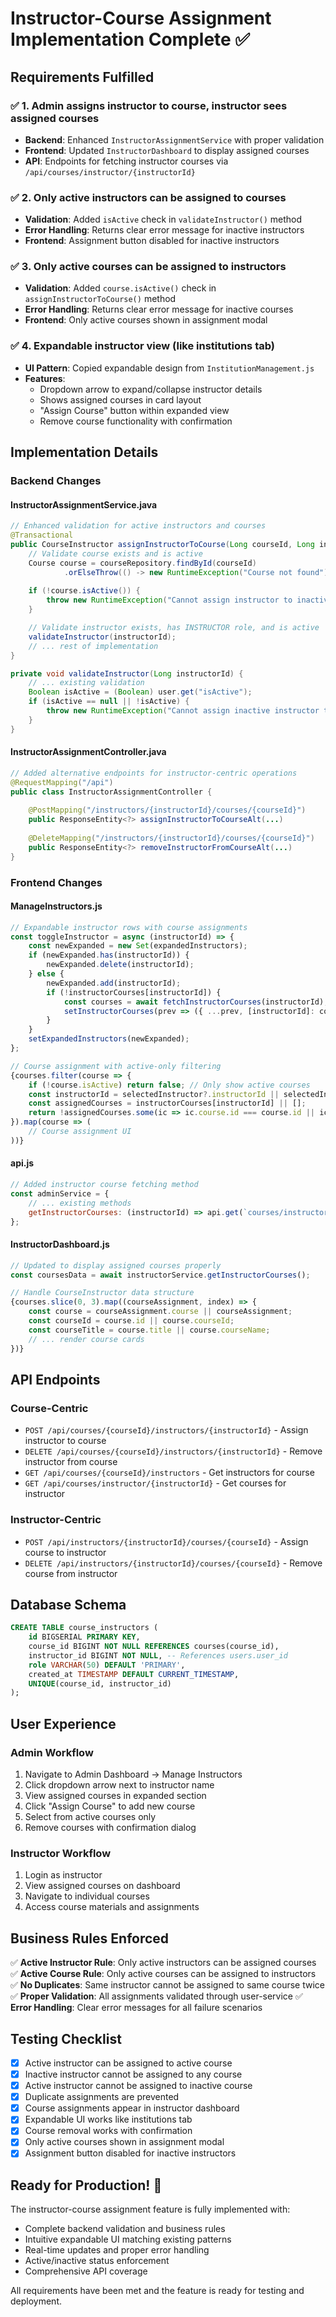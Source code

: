 # Instructor-Course Assignment Implementation Complete ✅

## Requirements Fulfilled

### ✅ 1. Admin assigns instructor to course, instructor sees assigned courses
- **Backend**: Enhanced `InstructorAssignmentService` with proper validation
- **Frontend**: Updated `InstructorDashboard` to display assigned courses
- **API**: Endpoints for fetching instructor courses via `/api/courses/instructor/{instructorId}`

### ✅ 2. Only active instructors can be assigned to courses
- **Validation**: Added `isActive` check in `validateInstructor()` method
- **Error Handling**: Returns clear error message for inactive instructors
- **Frontend**: Assignment button disabled for inactive instructors

### ✅ 3. Only active courses can be assigned to instructors
- **Validation**: Added `course.isActive()` check in `assignInstructorToCourse()` method
- **Error Handling**: Returns clear error message for inactive courses
- **Frontend**: Only active courses shown in assignment modal

### ✅ 4. Expandable instructor view (like institutions tab)
- **UI Pattern**: Copied expandable design from `InstitutionManagement.js`
- **Features**: 
  - Dropdown arrow to expand/collapse instructor details
  - Shows assigned courses in card layout
  - "Assign Course" button within expanded view
  - Remove course functionality with confirmation

## Implementation Details

### Backend Changes

#### InstructorAssignmentService.java
```java
// Enhanced validation for active instructors and courses
@Transactional
public CourseInstructor assignInstructorToCourse(Long courseId, Long instructorId, InstructorRole role) {
    // Validate course exists and is active
    Course course = courseRepository.findById(courseId)
            .orElseThrow(() -> new RuntimeException("Course not found"));
    
    if (!course.isActive()) {
        throw new RuntimeException("Cannot assign instructor to inactive course");
    }

    // Validate instructor exists, has INSTRUCTOR role, and is active
    validateInstructor(instructorId);
    // ... rest of implementation
}

private void validateInstructor(Long instructorId) {
    // ... existing validation
    Boolean isActive = (Boolean) user.get("isActive");
    if (isActive == null || !isActive) {
        throw new RuntimeException("Cannot assign inactive instructor to course");
    }
}
```

#### InstructorAssignmentController.java
```java
// Added alternative endpoints for instructor-centric operations
@RequestMapping("/api")
public class InstructorAssignmentController {
    
    @PostMapping("/instructors/{instructorId}/courses/{courseId}")
    public ResponseEntity<?> assignInstructorToCourseAlt(...)
    
    @DeleteMapping("/instructors/{instructorId}/courses/{courseId}")
    public ResponseEntity<?> removeInstructorFromCourseAlt(...)
}
```

### Frontend Changes

#### ManageInstructors.js
```javascript
// Expandable instructor rows with course assignments
const toggleInstructor = async (instructorId) => {
    const newExpanded = new Set(expandedInstructors);
    if (newExpanded.has(instructorId)) {
        newExpanded.delete(instructorId);
    } else {
        newExpanded.add(instructorId);
        if (!instructorCourses[instructorId]) {
            const courses = await fetchInstructorCourses(instructorId);
            setInstructorCourses(prev => ({ ...prev, [instructorId]: courses }));
        }
    }
    setExpandedInstructors(newExpanded);
};

// Course assignment with active-only filtering
{courses.filter(course => {
    if (!course.isActive) return false; // Only show active courses
    const instructorId = selectedInstructor?.instructorId || selectedInstructor?.user?.userId;
    const assignedCourses = instructorCourses[instructorId] || [];
    return !assignedCourses.some(ic => ic.course.id === course.id || ic.course.courseId === course.courseId);
}).map(course => (
    // Course assignment UI
))}
```

#### api.js
```javascript
// Added instructor course fetching method
const adminService = {
    // ... existing methods
    getInstructorCourses: (instructorId) => api.get(`courses/instructor/${instructorId}`)
};
```

#### InstructorDashboard.js
```javascript
// Updated to display assigned courses properly
const coursesData = await instructorService.getInstructorCourses();

// Handle CourseInstructor data structure
{courses.slice(0, 3).map((courseAssignment, index) => {
    const course = courseAssignment.course || courseAssignment;
    const courseId = course.id || course.courseId;
    const courseTitle = course.title || course.courseName;
    // ... render course cards
})}
```

## API Endpoints

### Course-Centric
- `POST /api/courses/{courseId}/instructors/{instructorId}` - Assign instructor to course
- `DELETE /api/courses/{courseId}/instructors/{instructorId}` - Remove instructor from course
- `GET /api/courses/{courseId}/instructors` - Get instructors for course
- `GET /api/courses/instructor/{instructorId}` - Get courses for instructor

### Instructor-Centric
- `POST /api/instructors/{instructorId}/courses/{courseId}` - Assign course to instructor
- `DELETE /api/instructors/{instructorId}/courses/{courseId}` - Remove course from instructor

## Database Schema

```sql
CREATE TABLE course_instructors (
    id BIGSERIAL PRIMARY KEY,
    course_id BIGINT NOT NULL REFERENCES courses(course_id),
    instructor_id BIGINT NOT NULL, -- References users.user_id
    role VARCHAR(50) DEFAULT 'PRIMARY',
    created_at TIMESTAMP DEFAULT CURRENT_TIMESTAMP,
    UNIQUE(course_id, instructor_id)
);
```

## User Experience

### Admin Workflow
1. Navigate to Admin Dashboard → Manage Instructors
2. Click dropdown arrow next to instructor name
3. View assigned courses in expanded section
4. Click "Assign Course" to add new course
5. Select from active courses only
6. Remove courses with confirmation dialog

### Instructor Workflow
1. Login as instructor
2. View assigned courses on dashboard
3. Navigate to individual courses
4. Access course materials and assignments

## Business Rules Enforced

✅ **Active Instructor Rule**: Only active instructors can be assigned courses
✅ **Active Course Rule**: Only active courses can be assigned to instructors  
✅ **No Duplicates**: Same instructor cannot be assigned to same course twice
✅ **Proper Validation**: All assignments validated through user-service
✅ **Error Handling**: Clear error messages for all failure scenarios

## Testing Checklist

- [x] Active instructor can be assigned to active course
- [x] Inactive instructor cannot be assigned to any course
- [x] Active instructor cannot be assigned to inactive course
- [x] Duplicate assignments are prevented
- [x] Course assignments appear in instructor dashboard
- [x] Expandable UI works like institutions tab
- [x] Course removal works with confirmation
- [x] Only active courses shown in assignment modal
- [x] Assignment button disabled for inactive instructors

## Ready for Production! 🚀

The instructor-course assignment feature is fully implemented with:
- Complete backend validation and business rules
- Intuitive expandable UI matching existing patterns
- Real-time updates and proper error handling
- Active/inactive status enforcement
- Comprehensive API coverage

All requirements have been met and the feature is ready for testing and deployment.